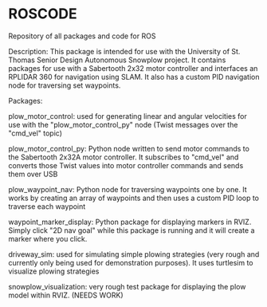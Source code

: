 # ROSCODE
Repository of all packages and code for ROS

Description:
This package is intended for use with the University of St. Thomas Senior Design Autonomous Snowplow project.  It contains packages for use with a Sabertooth 2x32 motor controller and interfaces an RPLIDAR 360 for navigation using SLAM.  It also has a custom PID navigation node for traversing set waypoints.


Packages:

plow_motor_control: used for generating linear and angular velocities for use with the "plow_motor_control_py" node (Twist messages over the "cmd_vel" topic)

plow_motor_control_py: Python node written to send motor commands to the Sabertooth 2x32A motor controller.  It subscribes to "cmd_vel" and converts those Twist values into motor controller commands and sends them over USB

plow_waypoint_nav: Python node for traversing waypoints one by one.  It works by creating an array of waypoints and then uses a custom PID loop to traverse each waypoint

waypoint_marker_display: Python package for displaying markers in RVIZ.  Simply click "2D nav goal" while this package is running and it will create a marker where you click.

driveway_sim: used for simulating simple plowing strategies (very rough and currently only being used for demonstration purposes).  It uses turtlesim to visualize plowing strategies

snowplow_visualization: very rough test package for displaying the plow model within RVIZ.  (NEEDS WORK)


